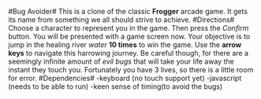 #Bug Avoider#
This is a clone of the classic **Frogger** arcade game. It gets its name from something we all should strive to achieve.
#Directions#
Choose a character to represent you in the game. Then press the _Confirm_ button.
You will be presented with a game screen now.
Your objective is to jump in the healing river _water_ **10 times** to win the game.
Use the **arrow keys** to navigate this harrowing journey.
Be careful though, for there are a seemingly infinite amount of _evil bugs_ that will take your life away the instant they touch you.
Fortunately you have 3 lives, so there is a little room for error.
#Dependencies#
 -keyboard (no touch support yet)
 -javascript (needs to be able to run)
 -keen sense of timing(to avoid the bugs)
